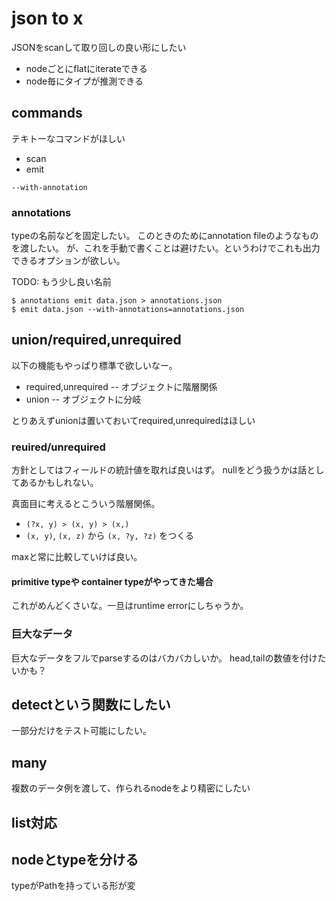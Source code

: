 # json to x

JSONをscanして取り回しの良い形にしたい

- nodeごとにflatにiterateできる
- node毎にタイプが推測できる

## commands

テキトーなコマンドがほしい

- scan
- emit

`--with-annotation`

### annotations

typeの名前などを固定したい。
このときのためにannotation fileのようなものを渡したい。
が、これを手動で書くことは避けたい。というわけでこれも出力できるオプションが欲しい。

TODO: もう少し良い名前

```console
$ annotations emit data.json > annotations.json
$ emit data.json --with-annotations=annotations.json
```


## union/required,unrequired

以下の機能もやっぱり標準で欲しいなー。

- required,unrequired -- オブジェクトに階層関係
- union -- オブジェクトに分岐

とりあえずunionは置いておいてrequired,unrequiredはほしい

### reuired/unrequired

方針としてはフィールドの統計値を取れば良いはず。
nullをどう扱うかは話としてあるかもしれない。

真面目に考えるとこういう階層関係。

- `(?x, y) > (x, y) > (x,)`
- `(x, y)`, `(x, z)` から `(x, ?y, ?z)` をつくる

maxと常に比較していけば良い。

#### primitive typeや container typeがやってきた場合

これがめんどくさいな。一旦はruntime errorにしちゃうか。

### 巨大なデータ

巨大なデータをフルでparseするのはバカバカしいか。
head,tailの数値を付けたいかも？

## detectという関数にしたい

一部分だけをテスト可能にしたい。

## many

複数のデータ例を渡して、作られるnodeをより精密にしたい

## list対応

## nodeとtypeを分ける

typeがPathを持っている形が変
